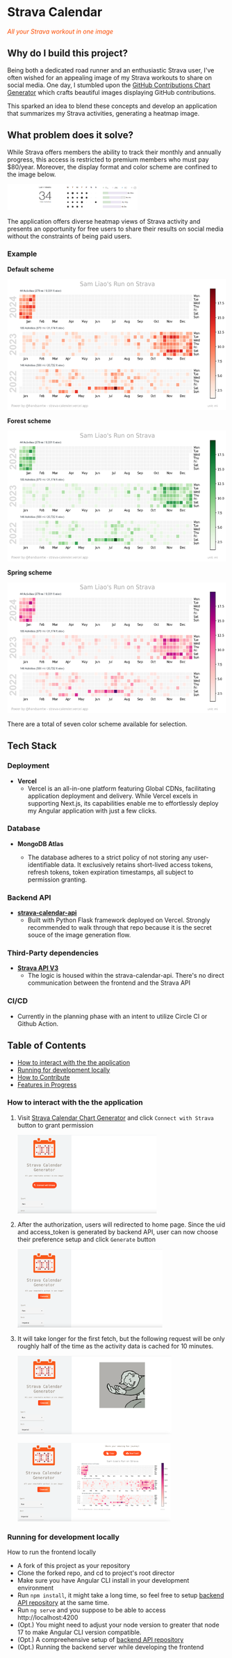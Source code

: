 # Strava Calendar

<p style="color: #fc4c02"><em>All your Strava workout in one image</em></p>

## Why do I build this project?

Being both a dedicated road runner and an enthusiastic Strava user, I've often wished for an appealing image of my Strava workouts to share on social media. One day, I stumbled upon the [GitHub Contributions Chart Generator](https://github.com/sallar/github-contributions-chart) which crafts beautiful images displaying GitHub contributions.

This sparked an idea to blend these concepts and develop an application that summarizes my Strava activities, generating a heatmap image.

## What problem does it solve?

While Strava offers members the ability to track their monthly and annually progress, this access is restricted to premium members who must pay $80/year. Moreover, the display format and color scheme are confined to the image below.

[<img width=300 height=60 src="./src/assets/readme/Strava-calendar-view.png">](https://support.strava.com/hc/en-us/articles/216917697-Your-Strava-Profile-Page#calender)

The application offers diverse heatmap views of Strava activity and presents an opportunity for free users to share their results on social media without the constraints of being paid users.

### Example

**Default scheme**

<img height=300 alt="scheme-Reds" src="./src/assets/example/scheme-Reds.png">

**Forest scheme**

<img  height=300  alt="scheme-Greens" src="./src/assets/example/scheme-Greens.png">

**Spring scheme**

<img  height=300  alt="scheme-PuRd" src="./src/assets/example/scheme-PuRd.png">

There are a total of seven color scheme available for selection.

## Tech Stack

### Deployment

- **Vercel**
  - Vercel is an all-in-one platform
    featuring Global CDNs, facilitating application deployment and delivery. While Vercel excels in supporting Next.js, its capabilities enable me to effortlessly deploy my Angular application with just a few clicks.

### Database

- **MongoDB Atlas**

  - The database adheres to a strict policy of not storing any user-identifiable data. It exclusively retains short-lived access tokens, refresh tokens, token expiration timestamps, all subject to permission granting.

### Backend API

- **[strava-calendar-api](https://github.com/handsamtw/strava-calender-api)**
  - Built with Python Flask framework deployed on Vercel. Strongly recommended to walk through that repo because it is the secret souce of the image generation flow.

### Third-Party dependencies

- **[Strava API V3](https://developers.strava.com/docs/reference/)**
  - The logic is housed within the strava-calendar-api. There's no direct communication between the frontend and the Strava API

### CI/CD

- Currently in the planning phase with an intent to utilize Circle CI or Github Action.

## Table of Contents

- [How to interact with the the application](#how-to-interact-with-the-the-application)
- [Running for development locally](#running-for-development-locally)
- [How to Contribute](#how-to-contribute)
- [Features in Progress](#features-in-progress)

### How to interact with the the application

1. Visit
   [Strava Calendar Chart Generator](strava-calender.vercel.app) and click `Connect with Strava` button to grant permission

   <img  height=180  alt="scheme-PuRd" src="./src/assets/example/noAuth.png">

2. After the authorization, users will redirected to
   home page. Since the uid and access_token is generated by backend API, user can now choose their preference setup and click `Generate` button

    <img  height=180  alt="scheme-PuRd" src="./src/assets/example/isAuth.png">

3. It will take longer for the first fetch, but the following request will be only roughly half of the time as the activity data is cached for 10 minutes.

   <img  height=180  alt="scheme-PuRd" src="./src/assets/example/isLoading.png">
    <br></br>
   <img  height=180  alt="scheme-PuRd" src="./src/assets/example/result.png">

### Running for development locally

How to run the frontend locally

- A fork of this project as your repository
- Clone the forked repo, and cd to project's root director
- Make sure you have Angular CLI install in your development environment
- Run `npm install`, it might take a long time, so feel free to setup [backend API repository](https://github.com/handsamtw/strava-calender-api) at the same time.
- Run `ng serve` and you suppose to be able to access http://localhost:4200
- (Opt.) You might need to adjust your node version to greater that node 17 to make Angular CLI version compatible.
- (Opt.) A compreehensive setup of [backend API repository](https://github.com/handsamtw/strava-calender-api)
- (Opt.) Running the backend server while developing the frontend
